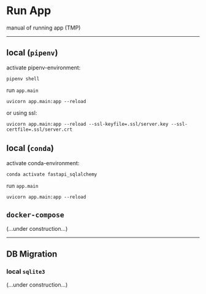 Run App
==============

manual of running app (TMP)

-------


## local (`pipenv`)

activate pipenv-environment:

```
pipenv shell
```

run `app.main`

```
uvicorn app.main:app --reload
```
or using ssl:

```
uvicorn app.main:app --reload --ssl-keyfile=.ssl/server.key --ssl-certfile=.ssl/server.crt
```


## local (`conda`)

activate conda-environment:

```
conda activate fastapi_sqlalchemy
```

run `app.main`

```
uvicorn app.main:app --reload
```


## `docker-compose`

(...under construction...)

-----

## DB Migration

### local `sqlite3`

(...under construction...)

